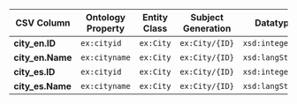 | CSV Column | Ontology Property | Entity Class | Subject Generation | Datatype | Language Annotations |
| ----------------- | ----------------- | ------------ | ------------------------------ | ---------------- | -------------------- |
| **city\_en.ID**   | `ex:cityid`       | `ex:City`    | `ex:City/{ID}`                 | `xsd:integer`    | –                    |
| **city\_en.Name** | `ex:cityname`     | `ex:City`    | `ex:City/{ID}`                 | `xsd:langString` | `@en`                |
| **city\_es.ID**   | `ex:cityid`       | `ex:City`    | `ex:City/{ID}`                 | `xsd:integer`    | –                    |
| **city\_es.Name** | `ex:cityname`     | `ex:City`    | `ex:City/{ID}`                 | `xsd:langString` | `@es`                |
